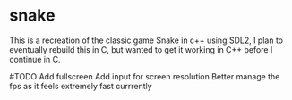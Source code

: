 # snake
This is a recreation of the classic game Snake in c++ using SDL2, I plan to eventually rebuild this in C, but wanted to get it working in C++ before I continue in C.

#TODO
Add fullscreen
Add input for screen resolution
Better manage the fps as it feels extremely fast currrently
